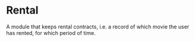 # Rental

A module that keeps rental contracts, i.e. a record of which
movie the user has rented, for which period of time.